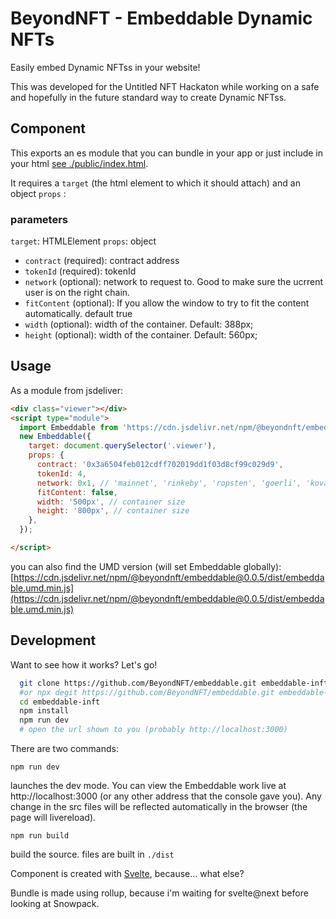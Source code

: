 # BeyondNFT - Embeddable Dynamic NFTs

Easily embed Dynamic NFTss in your website!

This was developed for the Untitled NFT Hackaton while working on a safe and hopefully in the future standard way to create Dynamic NFTss.

## Component

This exports an es module that you can bundle in your app or just include in your html [see ./public/index.html](./public/index.html).

It requires a `target` (the html element to which it should attach) and an object `props` :

### parameters
`target`: HTMLElement
`props`: object
 - `contract` (required): contract address
 - `tokenId` (required): tokenId
 - `network` (optional): network to request to. Good to make sure the ucrrent user is on the right chain.
 - `fitContent` (optional): If you allow the window to try to fit the content automatically. default true
 - `width` (optional): width of the container. Default: 388px;
 - `height` (optional): width of the container. Default: 560px;


## Usage

As a module from jsdeliver:

```html
<div class="viewer"></div>
<script type="module">
  import Embeddable from 'https://cdn.jsdelivr.net/npm/@beyondnft/embeddable@0.0.5/dist/embeddable.es.min.js';
  new Embeddable({
    target: document.querySelector('.viewer'),
    props: {
      contract: '0x3a6504feb012cdff702019dd1f03d8cf99c029d9',
      tokenId: 4,
      network: 0x1, // 'mainnet', 'rinkeby', 'ropsten', 'goerli', 'kovan' or an integer
      fitContent: false,
      width: '500px', // container size
      height: '800px', // container size
    },
  });

</script>
```

you can also find the UMD version (will set Embeddable globally): [https://cdn.jsdelivr.net/npm/@beyondnft/embeddable@0.0.5/dist/embeddable.umd.min.js](https://cdn.jsdelivr.net/npm/@beyondnft/embeddable@0.0.5/dist/embeddable.umd.min.js)


## Development

Want to see how it works? Let's go!

```bash
  git clone https://github.com/BeyondNFT/embeddable.git embeddable-inft
  #or npx degit https://github.com/BeyondNFT/embeddable.git embeddable-inft
  cd embeddable-inft
  npm install
  npm run dev
  # open the url shown to you (probably http://localhost:3000)
```

There are two commands:

`npm run dev`

launches the dev mode. You can view the Embeddable work live at http://localhost:3000 (or any other address that the console gave you).
Any change in the src files will be reflected automatically in the browser (the page will livereload).

`npm run build`

build the source. files are built in `./dist`


Component is created with [Svelte](https://svelte/dev), because... what else?

Bundle is made using rollup, because i'm waiting for svelte@next before looking at Snowpack.

